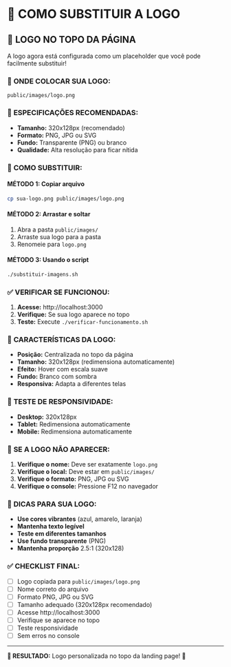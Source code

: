 # 🎨 COMO SUBSTITUIR A LOGO

## 🎯 **LOGO NO TOPO DA PÁGINA**

A logo agora está configurada como um placeholder que você pode facilmente substituir!

### 📁 **ONDE COLOCAR SUA LOGO:**

```
public/images/logo.png
```

### 🎨 **ESPECIFICAÇÕES RECOMENDADAS:**

- **Tamanho:** 320x128px (recomendado)
- **Formato:** PNG, JPG ou SVG
- **Fundo:** Transparente (PNG) ou branco
- **Qualidade:** Alta resolução para ficar nítida

### 🚀 **COMO SUBSTITUIR:**

#### **MÉTODO 1: Copiar arquivo**
```bash
cp sua-logo.png public/images/logo.png
```

#### **MÉTODO 2: Arrastar e soltar**
1. Abra a pasta `public/images/`
2. Arraste sua logo para a pasta
3. Renomeie para `logo.png`

#### **MÉTODO 3: Usando o script**
```bash
./substituir-imagens.sh
```

### ✅ **VERIFICAR SE FUNCIONOU:**

1. **Acesse:** http://localhost:3000
2. **Verifique:** Se sua logo aparece no topo
3. **Teste:** Execute `./verificar-funcionamento.sh`

### 🎯 **CARACTERÍSTICAS DA LOGO:**

- **Posição:** Centralizada no topo da página
- **Tamanho:** 320x128px (redimensiona automaticamente)
- **Efeito:** Hover com escala suave
- **Fundo:** Branco com sombra
- **Responsiva:** Adapta a diferentes telas

### 📱 **TESTE DE RESPONSIVIDADE:**

- **Desktop:** 320x128px
- **Tablet:** Redimensiona automaticamente
- **Mobile:** Redimensiona automaticamente

### 🔧 **SE A LOGO NÃO APARECER:**

1. **Verifique o nome:** Deve ser exatamente `logo.png`
2. **Verifique o local:** Deve estar em `public/images/`
3. **Verifique o formato:** PNG, JPG ou SVG
4. **Verifique o console:** Pressione F12 no navegador

### 🎨 **DICAS PARA SUA LOGO:**

- **Use cores vibrantes** (azul, amarelo, laranja)
- **Mantenha texto legível**
- **Teste em diferentes tamanhos**
- **Use fundo transparente** (PNG)
- **Mantenha proporção** 2.5:1 (320x128)

### ✅ **CHECKLIST FINAL:**

- [ ] Logo copiada para `public/images/logo.png`
- [ ] Nome correto do arquivo
- [ ] Formato PNG, JPG ou SVG
- [ ] Tamanho adequado (320x128px recomendado)
- [ ] Acesse http://localhost:3000
- [ ] Verifique se aparece no topo
- [ ] Teste responsividade
- [ ] Sem erros no console

---

**🎯 RESULTADO:** Logo personalizada no topo da landing page! 🚀












